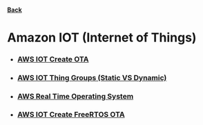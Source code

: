 #### [Back](../README.md)

# Amazon IOT (Internet of Things)

* ### [AWS IOT Create OTA](./CreateOTA.md)
* ### [AWS IOT Thing Groups (Static VS Dynamic)](./IotThingGroups.md)
* ### [AWS Real Time Operating System](./Rtos.md)
* ### [AWS IOT Create FreeRTOS OTA](./CreateFreeRtosOTA.md)
